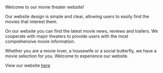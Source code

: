 Welcome to our movie theater website!

Our website design is simple and clear, allowing users to easily find the movies that interest them.

On our website you can find the latest movie news, reviews and trailers. We cooperate with major theaters to provide users with the most comprehensive movie information.

Whether you are a movie lover, a housewife or a social butterfly, we have a movie selection for you. Welcome to experience our website.


View our website [here](https://chaseswedlo.github.io/silver-screen/)
